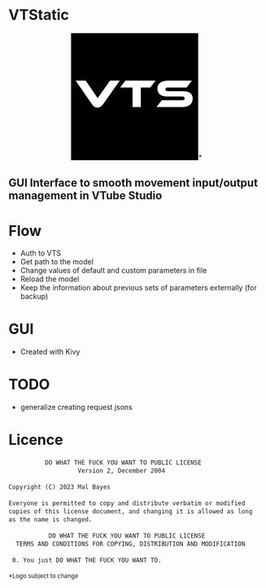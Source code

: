 # VTStatic
<p align="center">
    <img src="logo.png"/>*
</p>

<h2>GUI Interface to smooth movement input/output management in VTube Studio</h2>

# Flow
- Auth to VTS
- Get path to the model
- Change values of default and custom parameters in file
- Reload the model
- Keep the information about previous sets of parameters externally (for backup)

# GUI
- Created with Kivy

# TODO
- generalize creating request jsons

# Licence
```
          DO WHAT THE FUCK YOU WANT TO PUBLIC LICENSE
                   Version 2, December 2004
 
Copyright (C) 2023 Mal Bayes

Everyone is permitted to copy and distribute verbatim or modified
copies of this license document, and changing it is allowed as long
as the name is changed.
 
           DO WHAT THE FUCK YOU WANT TO PUBLIC LICENSE
  TERMS AND CONDITIONS FOR COPYING, DISTRIBUTION AND MODIFICATION

 0. You just DO WHAT THE FUCK YOU WANT TO.
```

<small>*Logo subject to change</small>